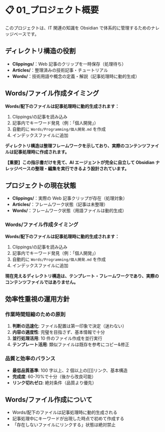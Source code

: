 # 📋 01\_プロジェクト概要

このプロジェクトは、IT 関連の知識を Obsidian で体系的に管理するためのナレッジベースです。

## ディレクトリ構造の役割

- **Clippings/**：Web 記事のクリップを一時保存（処理待ち）
- **Articles/**：整理済みの技術記事・チュートリアル
- **Words/**：技術用語や概念の定義・解説（記事処理時に動的生成）

## Words/ファイル作成タイミング

**Words/配下のファイルは記事処理時に動的生成されます：**

1. Clippings/の記事を読み込み
2. 記事内でキーワード発見（例：「個人開発」）
3. 自動的に `Words/Programming/個人開発.md` を作成
4. インデックスファイルに追加

**ディレクトリ構造は整理フレームワークを示しており、実際のコンテンツファイルは記事処理時に作成されます。**

**【重要】この指示書だけを見て、AI エージェントが完全に自立して Obsidian ナレッジベースの整理・編集を実行できるよう設計されています。**

## プロジェクトの現在状態

- **Clippings/**：実際の Web 記事クリップが存在（処理対象）
- **Articles/**：フレームワーク状態（記事は未整理）
- **Words/**：フレームワーク状態（用語ファイルは動的生成）

### Words/ファイル作成タイミング

**Words/配下のファイルは記事処理時に動的生成されます：**

1. Clippings/の記事を読み込み
2. 記事内でキーワード発見（例：「個人開発」）
3. 自動的に `Words/Programming/個人開発.md` を作成
4. インデックスファイルに追加

**現在見えるディレクトリ構造は、テンプレート・フレームワークであり、実際のコンテンツファイルではありません。**

## 効率性重視の運用方針

### 作業時間短縮のための原則

1. **判断の迅速化**: ファイル配置は第一印象で決定（迷わない）
2. **内容の適度性**: 完璧を目指さず、基本情報で十分
3. **並行処理活用**: 10 件のファイル作成を並行実行
4. **テンプレート活用**: 類似ファイルは既存を参考にコピー&修正

### 品質と効率のバランス

- **最低品質基準**: 100 字以上、2 個以上の[[]]リンク、基本構造
- **完成度**: 60-70%で十分（後から改良可能）
- **リンク切れゼロ**: 絶対条件（品質より優先）

## Words/ファイル作成について

- Words/配下のファイルは記事処理時に動的生成される
- 記事処理中にキーワードが出現した時点で初めて作成する
- 「存在しないファイルにリンクする」状態は絶対禁止
